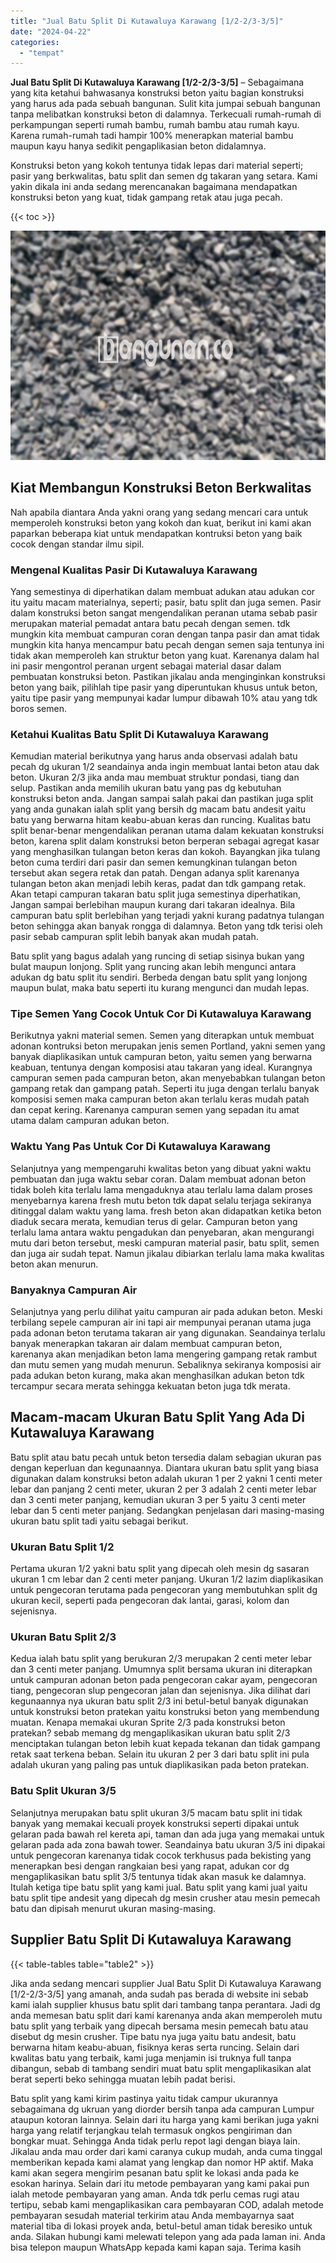 ```yaml
---
title: "Jual Batu Split Di Kutawaluya Karawang [1/2-2/3-3/5]"
date: "2024-04-22"
categories: 
  - "tempat"
---
```


**Jual Batu Split Di Kutawaluya Karawang \[1/2-2/3-3/5\]** – Sebagaimana yang kita ketahui bahwasanya konstruksi beton yaitu bagian konstruksi yang harus ada pada sebuah bangunan. Sulit kita jumpai sebuah bangunan tanpa melibatkan konstruksi beton di dalamnya. Terkecuali rumah-rumah di perkampungan seperti rumah bambu, rumah bambu atau rumah kayu. Karena rumah-rumah tadi hampir 100% menerapkan material bambu maupun kayu hanya sedikit pengaplikasian beton didalamnya.

Konstruksi beton yang kokoh tentunya tidak lepas dari material seperti; pasir yang berkwalitas, batu split dan semen dg takaran yang setara. Kami yakin dikala ini anda sedang merencanakan bagaimana mendapatkan konstruksi beton yang kuat, tidak gampang retak atau juga pecah.

{{< toc >}}

![Jual Batu Split Di Kutawaluya Karawang [1/2-2/3-3/5]](/images/jual-batu-split-17.png)

## Kiat Membangun Konstruksi Beton Berkwalitas

Nah apabila diantara Anda yakni orang yang sedang mencari cara untuk memperoleh konstruksi beton yang kokoh dan kuat, berikut ini kami akan paparkan beberapa kiat untuk mendapatkan kontruksi beton yang baik cocok dengan standar ilmu sipil.

### Mengenal Kualitas Pasir Di Kutawaluya Karawang

Yang semestinya di diperhatikan dalam membuat adukan atau adukan cor itu yaitu macam materialnya, seperti; pasir, batu split dan juga semen. Pasir dalam konstruksi beton sangat mengendalikan peranan utama sebab pasir merupakan material pemadat antara batu pecah dengan semen. tdk mungkin kita membuat campuran coran dengan tanpa pasir dan amat tidak mungkin kita hanya mencampur batu pecah dengan semen saja tentunya ini tidak akan memperoleh kan struktur beton yang kuat. Karenanya dalam hal ini pasir mengontrol peranan urgent sebagai material dasar dalam pembuatan konstruksi beton. Pastikan jikalau anda menginginkan konstruksi beton yang baik, pilihlah tipe pasir yang diperuntukan khusus untuk beton, yaitu tipe pasir yang mempunyai kadar lumpur dibawah 10% atau yang tdk boros semen.

### Ketahui Kualitas Batu Split Di Kutawaluya Karawang

Kemudian material berikutnya yang harus anda observasi adalah batu pecah dg ukuran 1/2 seandainya anda ingin membuat lantai beton atau dak beton. Ukuran 2/3 jika anda mau membuat struktur pondasi, tiang dan selup. Pastikan anda memilih ukuran batu yang pas dg kebutuhan konstruksi beton anda. Jangan sampai salah pakai dan pastikan juga split yang anda gunakan ialah split yang bersih dg macam batu andesit yaitu batu yang berwarna hitam keabu-abuan keras dan runcing. Kualitas batu split benar-benar mengendalikan peranan utama dalam kekuatan konstruksi beton, karena split dalam konstruksi beton berperan sebagai agregat kasar yang menghasilkan tulangan beton keras dan kokoh. Bayangkan jika tulang beton cuma terdiri dari pasir dan semen kemungkinan tulangan beton tersebut akan segera retak dan patah. Dengan adanya split karenanya tulangan beton akan menjadi lebih keras, padat dan tdk gampang retak. Akan tetapi campuran takaran batu split juga semestinya diperhatikan, Jangan sampai berlebihan maupun kurang dari takaran idealnya. Bila campuran batu split berlebihan yang terjadi yakni kurang padatnya tulangan beton sehingga akan banyak rongga di dalamnya. Beton yang tdk terisi oleh pasir sebab campuran split lebih banyak akan mudah patah.

Batu split yang bagus adalah yang runcing di setiap sisinya bukan yang bulat maupun lonjong. Split yang runcing akan lebih mengunci antara adukan dg batu split itu sendiri. Berbeda dengan batu split yang lonjong maupun bulat, maka batu seperti itu kurang mengunci dan mudah lepas.

### Tipe Semen Yang Cocok Untuk Cor Di Kutawaluya Karawang

Berikutnya yakni material semen. Semen yang diterapkan untuk membuat adonan kontruksi beton merupakan jenis semen Portland, yakni semen yang banyak diaplikasikan untuk campuran beton, yaitu semen yang berwarna keabuan, tentunya dengan komposisi atau takaran yang ideal. Kurangnya campuran semen pada campuran beton, akan menyebabkan tulangan beton gampang retak dan gampang patah. Seperti itu juga dengan terlalu banyak komposisi semen maka campuran beton akan terlalu keras mudah patah dan cepat kering. Karenanya campuran semen yang sepadan itu amat utama dalam campuran adukan beton.

### Waktu Yang Pas Untuk Cor Di Kutawaluya Karawang

Selanjutnya yang mempengaruhi kwalitas beton yang dibuat yakni waktu pembuatan dan juga waktu sebar coran. Dalam membuat adonan beton tidak boleh kita terlalu lama mengaduknya atau terlalu lama dalam proses menyebarnya karena fresh mutu beton tdk dapat selalu terjaga sekiranya ditinggal dalam waktu yang lama. fresh beton akan didapatkan ketika beton diaduk secara merata, kemudian terus di gelar. Campuran beton yang terlalu lama antara waktu pengadukan dan penyebaran, akan mengurangi mutu dari beton tersebut, meski campuran material pasir, batu split, semen dan juga air sudah tepat. Namun jikalau dibiarkan terlalu lama maka kwalitas beton akan menurun.

### Banyaknya Campuran Air

Selanjutnya yang perlu dilihat yaitu campuran air pada adukan beton. Meski terbilang sepele campuran air ini tapi air mempunyai peranan utama juga pada adonan beton terutama takaran air yang digunakan. Seandainya terlalu banyak menerapkan takaran air dalam membuat campuran beton, karenanya akan menjadikan beton lama mengering gampang retak rambut dan mutu semen yang mudah menurun. Sebaliknya sekiranya komposisi air pada adukan beton kurang, maka akan menghasilkan adukan beton tdk tercampur secara merata sehingga kekuatan beton juga tdk merata.

## Macam-macam Ukuran Batu Split Yang Ada Di Kutawaluya Karawang

Batu split atau batu pecah untuk beton tersedia dalam sebagian ukuran pas dengan keperluan dan kegunaannya. Diantara ukuran batu split yang biasa digunakan dalam konstruksi beton adalah ukuran 1 per 2 yakni 1 centi meter lebar dan panjang 2 centi meter, ukuran 2 per 3 adalah 2 centi meter lebar dan 3 centi meter panjang, kemudian ukuran 3 per 5 yaitu 3 centi meter lebar dan 5 centi meter panjang. Sedangkan penjelasan dari masing-masing ukuran batu split tadi yaitu sebagai berikut.

### Ukuran Batu Split 1/2

Pertama ukuran 1/2 yakni batu split yang dipecah oleh mesin dg sasaran ukuran 1 cm lebar dan 2 centi meter panjang. Ukuran 1/2 lazim diaplikasikan untuk pengecoran terutama pada pengecoran yang membutuhkan split dg ukuran kecil, seperti pada pengecoran dak lantai, garasi, kolom dan sejenisnya.

### Ukuran Batu Split 2/3

Kedua ialah batu split yang berukuran 2/3 merupakan 2 centi meter lebar dan 3 centi meter panjang. Umumnya split bersama ukuran ini diterapkan untuk campuran adonan beton pada pengecoran cakar ayam, pengecoran tiang, pengecoran slup pengecoran jalan dan sejenisnya. Jika dilihat dari kegunaannya nya ukuran batu split 2/3 ini betul-betul banyak digunakan untuk konstruksi beton pratekan yaitu konstruksi beton yang membendung muatan. Kenapa memakai ukuran Sprite 2/3 pada konstruksi beton pratekan? sebab memang dg mengaplikasikan ukuran batu split 2/3 menciptakan tulangan beton lebih kuat kepada tekanan dan tidak gampang retak saat terkena beban. Selain itu ukuran 2 per 3 dari batu split ini pula adalah ukuran yang paling pas untuk diaplikasikan pada beton pratekan.

### Batu Split Ukuran 3/5

Selanjutnya merupakan batu split ukuran 3/5 macam batu split ini tidak banyak yang memakai kecuali proyek konstruksi seperti dipakai untuk gelaran pada bawah rel kereta api, taman dan ada juga yang memakai untuk gelaran pada ada zona bawah tower. Seandainya batu ukuran 3/5 ini dipakai untuk pengecoran karenanya tidak cocok terkhusus pada bekisting yang menerapkan besi dengan rangkaian besi yang rapat, adukan cor dg mengaplikasikan batu split 3/5 tentunya tidak akan masuk ke dalamnya. Itulah ketiga tipe batu split yang kami jual. Batu split yang kami jual yaitu batu split tipe andesit yang dipecah dg mesin crusher atau mesin pemecah batu dan dipisah menurut ukuran masing-masing.

## Supplier Batu Split Di Kutawaluya Karawang

{{< table-tables table="table2" >}}

Jika anda sedang mencari supplier Jual Batu Split Di Kutawaluya Karawang \[1/2-2/3-3/5\] yang amanah, anda sudah pas berada di website ini sebab kami ialah supplier khusus batu split dari tambang tanpa perantara. Jadi dg anda memesan batu split dari kami karenanya anda akan memperoleh mutu batu split yang terbaik yang dipecah bersama mesin pemecah batu atau disebut dg mesin crusher. Tipe batu nya juga yaitu batu andesit, batu berwarna hitam keabu-abuan, fisiknya keras serta runcing. Selain dari kwalitas batu yang terbaik, kami juga menjamin isi truknya full tanpa dibangun, sebab di tambang sendiri muat batu split mengaplikasikan alat berat seperti beko sehingga muatan lebih padat berisi.

Batu split yang kami kirim pastinya yaitu tidak campur ukurannya sebagaimana dg ukruan yang diorder bersih tanpa ada campuran Lumpur ataupun kotoran lainnya. Selain dari itu harga yang kami berikan juga yakni harga yang relatif terjangkau telah termasuk ongkos pengiriman dan bongkar muat. Sehingga Anda tidak perlu repot lagi dengan biaya lain. Jikalau anda mau order dari kami caranya cukup mudah, anda cuma tinggal memberikan kepada kami alamat yang lengkap dan nomor HP aktif. Maka kami akan segera mengirim pesanan batu split ke lokasi anda pada ke esokan harinya. Selain dari itu metode pembayaran yang kami pakai pun ialah metode pembayaran yang aman. Anda tdk perlu cemas rugi atau tertipu, sebab kami mengaplikasikan cara pembayaran COD, adalah metode pembayaran sesudah material terkirim atau Anda membayarnya saat material tiba di lokasi proyek anda, betul-betul aman tidak beresiko untuk anda. Silakan hubungi kami melewati telepon yang ada pada laman ini. Anda bisa telepon maupun WhatsApp kepada kami kapan saja. Terima kasih
